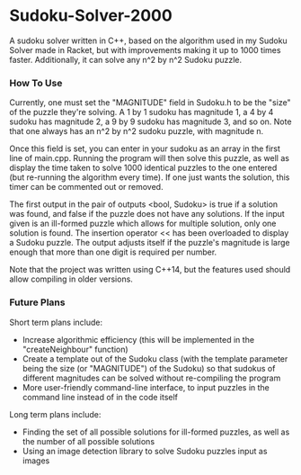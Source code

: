 # Sudoku-Solver-2000 #

A sudoku solver written in C++, based on the algorithm used in my Sudoku Solver made in Racket, but with improvements making it up to 1000 times faster. Additionally, it can solve any n^2 by n^2 Sudoku puzzle.

### How To Use ###
Currently, one must set the "MAGNITUDE" field in Sudoku.h to be the "size" of the puzzle they're solving. A 1 by 1 sudoku has magnitude 1, a 4 by 4 sudoku has magnitude 2, a 9 by 9 sudoku has magnitude 3, and so on. Note that one always has an n^2 by n^2 sudoku puzzle, with magnitude n. 

Once this field is set, you can enter in your sudoku as an array in the first line of main.cpp. Running the program will then solve this puzzle, as well as display the time taken to solve 1000 identical puzzles to the one entered (but re-running the algorithm every time). If one just wants the solution, this timer can be commented out or removed. 

The first output in the pair of outputs <bool, Sudoku> is true if a solution was found, and false if the puzzle does not have any solutions. If the input given is an ill-formed puzzle which allows for multiple solution, only one solution is found. The insertion operator << has been overloaded to display a Sudoku puzzle. The output adjusts itself if the puzzle's magnitude is large enough that more than one digit is required per number. 

Note that the project was written using C++14, but the features used should allow compiling in older versions.

### Future Plans ###

Short term plans include:
- Increase algorithmic efficiency (this will be implemented in the "createNeighbour" function)
- Create a template out of the Sudoku class (with the template parameter being the size (or "MAGNITUDE") of the Sudoku) so that sudokus of different magnitudes can be solved without re-compiling the program
- More user-friendly command-line interface, to input puzzles in the command line instead of in the code itself

Long term plans include:
- Finding the set of all possible solutions for ill-formed puzzles, as well as the number of all possible solutions
- Using an image detection library to solve Sudoku puzzles input as images

